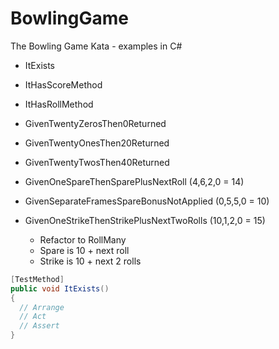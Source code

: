 # BowlingGame
The Bowling Game Kata - examples in C#

* ItExists
* ItHasScoreMethod
* ItHasRollMethod
* GivenTwentyZerosThen0Returned
* GivenTwentyOnesThen20Returned
* GivenTwentyTwosThen40Returned
* GivenOneSpareThenSparePlusNextRoll (4,6,2,0 = 14)
* GivenSeparateFramesSpareBonusNotApplied (0,5,5,0 = 10)
* GivenOneStrikeThenStrikePlusNextTwoRolls (10,1,2,0 = 15)

  * Refactor to RollMany
  * Spare is 10 + next roll
  * Strike is 10 + next 2 rolls

```csharp
[TestMethod]
public void ItExists() 
{
  // Arrange
  // Act
  // Assert
}
```
